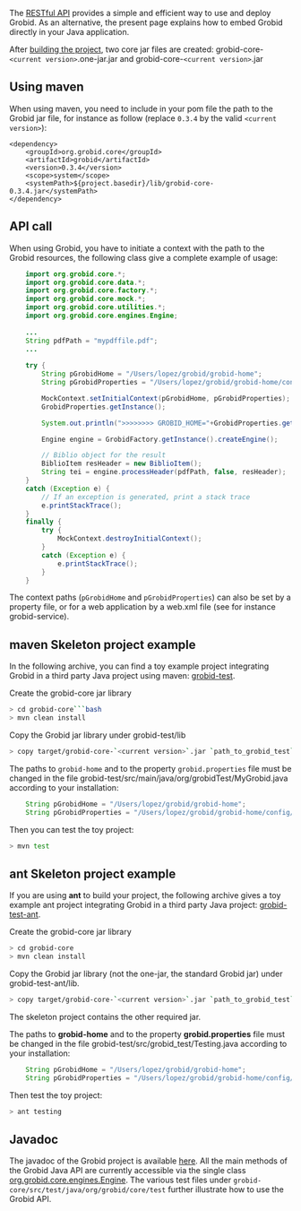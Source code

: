 The [RESTful API](Grobid-service.md) provides a simple and efficient way to use and deploy Grobid. As an alternative, the present page explains how to embed Grobid directly in your Java application. 

After [building the project](Install-Grobid.md), two core jar files are created: grobid-core-`<current version>`.one-jar.jar and grobid-core-`<current version>`.jar

## Using maven

When using maven, you need to include in your pom file the path to the Grobid jar file, for instance as follow (replace `0.3.4` by the valid `<current version>`):

	<dependency>
	    <groupId>org.grobid.core</groupId>
	    <artifactId>grobid</artifactId>
	    <version>0.3.4</version>
	    <scope>system</scope>
	    <systemPath>${project.basedir}/lib/grobid-core-0.3.4.jar</systemPath>
	</dependency>


## API call

When using Grobid, you have to initiate a context with the path to the Grobid resources, the following class give a complete example of usage:

```java
    import org.grobid.core.*;
    import org.grobid.core.data.*;
    import org.grobid.core.factory.*;
    import org.grobid.core.mock.*;
    import org.grobid.core.utilities.*;
    import org.grobid.core.engines.Engine;
    
	...
    String pdfPath = "mypdffile.pdf";
    ...
	
	try {
		String pGrobidHome = "/Users/lopez/grobid/grobid-home";
		String pGrobidProperties = "/Users/lopez/grobid/grobid-home/config/grobid.properties";

		MockContext.setInitialContext(pGrobidHome, pGrobidProperties);		
		GrobidProperties.getInstance();

		System.out.println(">>>>>>>> GROBID_HOME="+GrobidProperties.get_GROBID_HOME_PATH());

		Engine engine = GrobidFactory.getInstance().createEngine();

		// Biblio object for the result
		BiblioItem resHeader = new BiblioItem();
		String tei = engine.processHeader(pdfPath, false, resHeader);
	} 
	catch (Exception e) {
		// If an exception is generated, print a stack trace
		e.printStackTrace();
	} 
	finally {
		try {
			MockContext.destroyInitialContext();
		} 
		catch (Exception e) {
			e.printStackTrace();
		}
	}
```

The context paths (`pGrobidHome` and `pGrobidProperties`) can also be set by a property file, or for a web application by a web.xml file (see for instance grobid-service).

## maven Skeleton project example

In the following archive, you can find a toy example project integrating Grobid in a third party Java project using maven: [grobid-test](https://raw.github.com/kermitt2/grobid.github.com/master/grobid-test.zip). 

Create the grobid-core jar library
```bash
> cd grobid-core```bash
> mvn clean install
```

Copy the Grobid jar library under grobid-test/lib

```bash
> copy target/grobid-core-`<current version>`.jar `path_to_grobid_test`/grobid-test/lib
```

The paths to `grobid-home` and to the property `grobid.properties` file must be changed in the file grobid-test/src/main/java/org/grobidTest/MyGrobid.java according to your installation: 
```java
	String pGrobidHome = "/Users/lopez/grobid/grobid-home";
	String pGrobidProperties = "/Users/lopez/grobid/grobid-home/config/grobid.properties";
```

Then you can test the toy project:
```bash
> mvn test
```

## ant Skeleton project example

If you are using __ant__ to build your project, the following archive gives a toy example ant project integrating Grobid in a third party Java project: [grobid-test-ant](https://raw.github.com/kermitt2/grobid.github.com/master/grobid-test-ant.zip). 

Create the grobid-core jar library
```bash
> cd grobid-core
> mvn clean install
```

Copy the Grobid jar library (not the one-jar, the standard Grobid jar) under grobid-test-ant/lib. 
```bash
> copy target/grobid-core-`<current version>`.jar `path_to_grobid_test`/grobid-test-ant/lib
```
The skeleton project contains the other required jar. 

The paths to __grobid-home__ and to the property __grobid.properties__ file must be changed in the file grobid-test/src/grobid_test/Testing.java according to your installation: 

```java
	String pGrobidHome = "/Users/lopez/grobid/grobid-home";
	String pGrobidProperties = "/Users/lopez/grobid/grobid-home/config/grobid.properties";
```

Then test the toy project:
```bash
> ant testing
```

## Javadoc

The javadoc of the Grobid project is available [here](http://grobid.github.io/). All the main methods of the Grobid Java API are currently accessible via the single class [org.grobid.core.engines.Engine](http://grobid.github.io/grobid-core/org/grobid/core/engines/Engine.html). The various test files under `grobid-core/src/test/java/org/grobid/core/test` further illustrate how to use the Grobid API.
